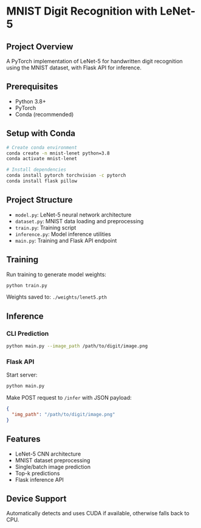 # MNIST Digit Recognition with LeNet-5

## Project Overview
A PyTorch implementation of LeNet-5 for handwritten digit recognition using the MNIST dataset, with Flask API for inference.

## Prerequisites
- Python 3.8+
- PyTorch
- Conda (recommended)

## Setup with Conda
```bash
# Create conda environment
conda create -n mnist-lenet python=3.8
conda activate mnist-lenet

# Install dependencies
conda install pytorch torchvision -c pytorch
conda install flask pillow
```

## Project Structure
- `model.py`: LeNet-5 neural network architecture
- `dataset.py`: MNIST data loading and preprocessing
- `train.py`: Training script
- `inference.py`: Model inference utilities
- `main.py`: Training and Flask API endpoint

## Training
Run training to generate model weights:
```bash
python train.py
```
Weights saved to: `./weights/lenet5.pth`

## Inference
### CLI Prediction
```bash
python main.py --image_path /path/to/digit/image.png
```

### Flask API
Start server:
```bash
python main.py
```
Make POST request to `/infer` with JSON payload:
```json
{
  "img_path": "/path/to/digit/image.png"
}
```

## Features
- LeNet-5 CNN architecture
- MNIST dataset preprocessing
- Single/batch image prediction
- Top-k predictions
- Flask inference API

## Device Support
Automatically detects and uses CUDA if available, otherwise falls back to CPU.